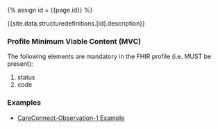 
{% assign id = {{page.id}} %}

{{site.data.structuredefinitions.[id].description}}

### Profile Minimum Viable Content (MVC) ###

The following elements are mandatory in the FHIR profile (i.e. MUST be present):

1.	status
2.	code

### Examples ###

- [CareConnect-Observation-1 Example](CareConnect-Observation-Example-1.html)
